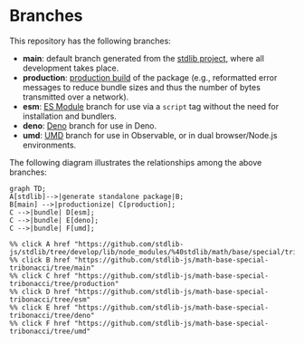 <!--

@license Apache-2.0

Copyright (c) 2022 The Stdlib Authors.

Licensed under the Apache License, Version 2.0 (the "License");
you may not use this file except in compliance with the License.
You may obtain a copy of the License at

    http://www.apache.org/licenses/LICENSE-2.0

Unless required by applicable law or agreed to in writing, software
distributed under the License is distributed on an "AS IS" BASIS,
WITHOUT WARRANTIES OR CONDITIONS OF ANY KIND, either express or implied.
See the License for the specific language governing permissions and
limitations under the License.

-->

# Branches

This repository has the following branches:

-   **main**: default branch generated from the [stdlib project][stdlib-url], where all development takes place.
-   **production**: [production build][production-url] of the package (e.g., reformatted error messages to reduce bundle sizes and thus the number of bytes transmitted over a network).
-   **esm**: [ES Module][esm-url] branch for use via a `script` tag without the need for installation and bundlers.
-   **deno**: [Deno][deno-url] branch for use in Deno.
-   **umd**: [UMD][umd-url] branch for use in Observable, or in dual browser/Node.js environments.

The following diagram illustrates the relationships among the above branches:

```mermaid
graph TD;
A[stdlib]-->|generate standalone package|B;
B[main] -->|productionize| C[production];
C -->|bundle| D[esm];
C -->|bundle| E[deno];
C -->|bundle| F[umd];

%% click A href "https://github.com/stdlib-js/stdlib/tree/develop/lib/node_modules/%40stdlib/math/base/special/tribonacci"
%% click B href "https://github.com/stdlib-js/math-base-special-tribonacci/tree/main"
%% click C href "https://github.com/stdlib-js/math-base-special-tribonacci/tree/production"
%% click D href "https://github.com/stdlib-js/math-base-special-tribonacci/tree/esm"
%% click E href "https://github.com/stdlib-js/math-base-special-tribonacci/tree/deno"
%% click F href "https://github.com/stdlib-js/math-base-special-tribonacci/tree/umd"
```

[stdlib-url]: https://github.com/stdlib-js/stdlib/tree/develop/lib/node_modules/%40stdlib/math/base/special/tribonacci
[production-url]: https://github.com/stdlib-js/math-base-special-tribonacci/tree/production
[deno-url]: https://github.com/stdlib-js/math-base-special-tribonacci/tree/deno
[umd-url]: https://github.com/stdlib-js/math-base-special-tribonacci/tree/umd
[esm-url]: https://github.com/stdlib-js/math-base-special-tribonacci/tree/esm